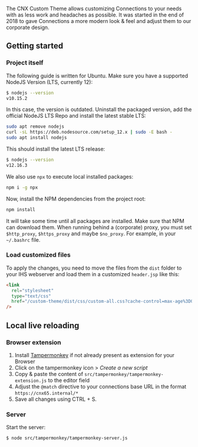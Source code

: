 The CNX Custom Theme allows customizing Connections to your needs with as less work and headaches as possible. It was started in the end of 2018 to gave Connections a more modern look & feel and adjust them to our corporate design.  

## Getting started
### Project itself
The following guide is written for Ubuntu. Make sure you have a supported NodeJS Version (LTS, currently 12):

```bash
$ nodejs --version
v10.15.2
```

In this case, the version is outdated. Uninstall the packaged version, add the official NodeJS LTS Repo and install the latest stable LTS:

```bash
sudo apt remove nodejs
curl -sL https://deb.nodesource.com/setup_12.x | sudo -E bash -
sudo apt install nodejs
```
This should install the latest LTS release:

```bash
$ nodejs --version
v12.16.3
```

We also use `npx` to execute local installed packages:

```bash
npm i -g npx
```

Now, install the NPM dependencies from the project root:

```bash
npm install
```

It will take some time until all packages are installed. Make sure that NPM can download them. When running behind a (corporate) proxy, you must set `$http_proxy`, `$https_proxy` and maybe `$no_proxy`. For example, in your `~/.bashrc` file.

### Load customized files
To apply the changes, you need to move the files from the `dist` folder to your IHS webserver and load them in a customized `header.jsp` like this:

```html
<link
  rel="stylesheet"
  type="text/css"
  href="/custom-theme/dist/css/custom-all.css?cache-control=max-age%3D0&lastModified=26052020"
/>
```

## Local live reloading
### Browser extension
1. Install [Tampermonkey](https://addons.mozilla.org/de/firefox/addon/tampermonkey/) if not already present as extension for your Browser
2. Click on the tampermonkey icon > _Create a new script_
3. Copy & paste the content of `src/tampermonkey/tampermonkey-extension.js` to the editor field
4. Adjust the `@match` directive to your connections base URL in the format `https://cnx65.internal/*`
5. Save all changes using CTRL + S.

### Server
Start the server:

```bash
$ node src/tampermonkey/tampermonkey-server.js
```